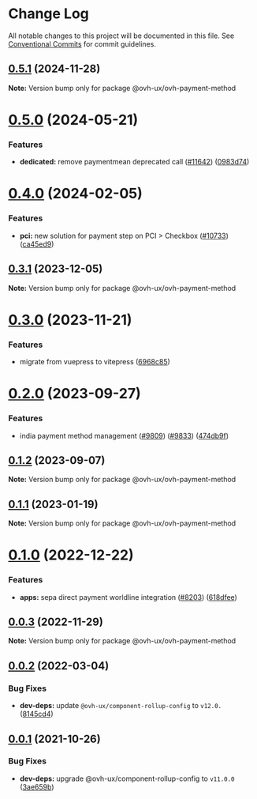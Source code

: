# Change Log

All notable changes to this project will be documented in this file.
See [Conventional Commits](https://conventionalcommits.org) for commit guidelines.

## [0.5.1](https://github.com/ovh/manager/compare/@ovh-ux/ovh-payment-method@0.5.0...@ovh-ux/ovh-payment-method@0.5.1) (2024-11-28)

**Note:** Version bump only for package @ovh-ux/ovh-payment-method





# [0.5.0](https://github.com/ovh/manager/compare/@ovh-ux/ovh-payment-method@0.4.0...@ovh-ux/ovh-payment-method@0.5.0) (2024-05-21)


### Features

* **dedicated:** remove paymentmean deprecated call ([#11642](https://github.com/ovh/manager/issues/11642)) ([0983d74](https://github.com/ovh/manager/commit/0983d7474e3f223ed115195d6ac93548ba8a5417))





# [0.4.0](https://github.com/ovh/manager/compare/@ovh-ux/ovh-payment-method@0.3.1...@ovh-ux/ovh-payment-method@0.4.0) (2024-02-05)


### Features

* **pci:** new solution for payment step on PCI > Checkbox ([#10733](https://github.com/ovh/manager/issues/10733)) ([ca45ed9](https://github.com/ovh/manager/commit/ca45ed928684da75ec899377fd3ba093826e7cba))





## [0.3.1](https://github.com/ovh/manager/compare/@ovh-ux/ovh-payment-method@0.3.0...@ovh-ux/ovh-payment-method@0.3.1) (2023-12-05)

**Note:** Version bump only for package @ovh-ux/ovh-payment-method





# [0.3.0](https://github.com/ovh/manager/compare/@ovh-ux/ovh-payment-method@0.2.0...@ovh-ux/ovh-payment-method@0.3.0) (2023-11-21)


### Features

* migrate from vuepress to vitepress ([6968c85](https://github.com/ovh/manager/commit/6968c85f00e19c41bc240abb37a50e9dacf9c5e5))





# [0.2.0](https://github.com/ovh/manager/compare/@ovh-ux/ovh-payment-method@0.1.2...@ovh-ux/ovh-payment-method@0.2.0) (2023-09-27)


### Features

* india payment method management ([#9809](https://github.com/ovh/manager/issues/9809)) ([#9833](https://github.com/ovh/manager/issues/9833)) ([474db9f](https://github.com/ovh/manager/commit/474db9f32384704329b5edb5ab9d0b2e8a7f97b0))





## [0.1.2](https://github.com/ovh/manager/compare/@ovh-ux/ovh-payment-method@0.1.1...@ovh-ux/ovh-payment-method@0.1.2) (2023-09-07)

**Note:** Version bump only for package @ovh-ux/ovh-payment-method





## [0.1.1](https://github.com/ovh/manager/compare/@ovh-ux/ovh-payment-method@0.1.0...@ovh-ux/ovh-payment-method@0.1.1) (2023-01-19)

**Note:** Version bump only for package @ovh-ux/ovh-payment-method





# [0.1.0](https://github.com/ovh/manager/compare/@ovh-ux/ovh-payment-method@0.0.3...@ovh-ux/ovh-payment-method@0.1.0) (2022-12-22)


### Features

* **apps:** sepa direct payment worldline integration ([#8203](https://github.com/ovh/manager/issues/8203)) ([618dfee](https://github.com/ovh/manager/commit/618dfeeb1565d47c1bf0e66873931e6c8932c7bb))





## [0.0.3](https://github.com/ovh/manager/compare/@ovh-ux/ovh-payment-method@0.0.2...@ovh-ux/ovh-payment-method@0.0.3) (2022-11-29)

**Note:** Version bump only for package @ovh-ux/ovh-payment-method





## [0.0.2](https://github.com/ovh/manager/compare/@ovh-ux/ovh-payment-method@0.0.1...@ovh-ux/ovh-payment-method@0.0.2) (2022-03-04)


### Bug Fixes

* **dev-deps:** update `@ovh-ux/component-rollup-config` to `v12.0.` ([8145cd4](https://github.com/ovh/manager/commit/8145cd44a34cec071db4b5267182705625951077))



## [0.0.1](https://github.com/ovh/manager/compare/@ovh-ux/ovh-payment-method@0.0.0...@ovh-ux/ovh-payment-method@0.0.1) (2021-10-26)


### Bug Fixes

* **dev-deps:** upgrade @ovh-ux/component-rollup-config to `v11.0.0` ([3ae659b](https://github.com/ovh/manager/commit/3ae659bea59244fd5660375b9dac52055cc374b0))
